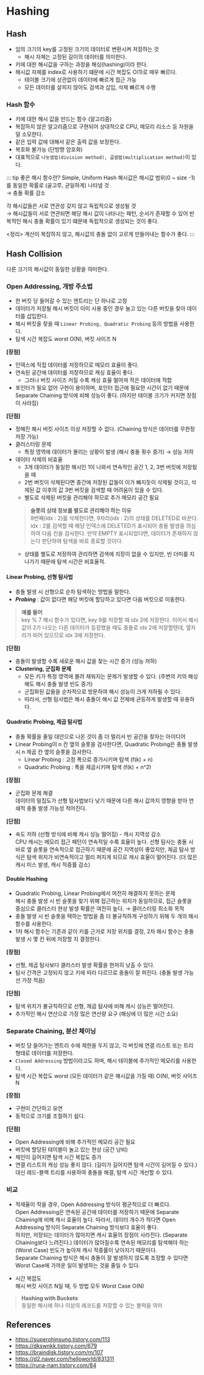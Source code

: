 # Hashing

## Hash
- 임의 크기의 key를 고정된 크기의 데이터로 변환시켜 저장하는 것
	- 해시 자체는 고정된 길이의 데이터를 의미한다.
- 키에 대한 해시값을 구하는 과정을 해싱(hashing)이라 한다.
- 해시값 자체를 index로 사용하기 떄문에 시간 복잡도 O(1)로 매우 빠르다.
    - 테이블 크기에 상관없이 데이터에 빠르게 접근 가능
    - 모든 데이터를 살피지 않아도 검색과 삽입, 삭제 빠르게 수행

### Hash 함수
- 키에 대한 해시 값을 만드는 함수 (알고리즘)
- 복잡하지 않은 알고리즘으로 구현되어 상대적으로 CPU, 메모리 리소스 등 자원을 덜 소모한다.
- 같은 입력 값에 대해서 같은 출력 값을 보장한다.
- 복호화 불가능 (단방향 암호화)
- 대표적으로 `나눗셈법(division method), 곱셈법(multiplication method)`이 있다.

::: tip 좋은 해시 함수란? Simple, Uniform Hash
해시값은 해시값 범위(0 ~ size -1)를 동일한 확률로 (골고루, 균일하게) 나타낼 것<br/>
→ 충돌 확률 감소
    
각 해시값들은 서로 연관성 갖지 않고 독립적으로 생성될 것<br/>
→ 해시값들이 서로 연관되면 해당 해시 값이 나타나는 패턴, 순서가 존재할 수 있어 반복적인 해시 충돌 확률이 있기 떄문에 독립적으로 생성되는 것이 좋다.

<정리> 계산이 복잡하지 않고, 해시값의 충돌 없이 고르게 만들어내는 함수가 좋다.
:::


## Hash Collision
다른 크기의 해시값이 동일한 상황을 의미한다.

### Open Addressing, 개방 주소법
- 한 버킷 당 들어갈 수 있는 엔트리는 단 하나로 고정
- 데이터가 저장될 해시 버킷이 이미 사용 중인 경우 놀고 있는 다른 버킷을 찾아 데이터를 삽입한다.
- 해시 버킷을 찾을 때 `Linear Probing, Quadratic Probing` 등의 방법을 사용한다.
- 탐색 시간 복잡도 worst O(N), 버킷 사이즈 N

**[장점]**

- 인덱스에 직접 데이터를 저장하므로 메모리 효율이 좋다.
- 연속된 공간에 데이터를 저장하므로 캐싱 효율이 좋다.
    - 그러나 버킷 사이즈 커질 수록 캐싱 효율 떨어져 적은 데이터에 적합
- 포인터가 필요 없어 구현이 용이하며, 포인터 접근에 필요한 시간이 없기 때문에 Separate Chaining 방식에 비해 성능이 좋다. (하지만 테이블 크기가 커지면 장점이 사라짐)
  

**[단점]**

- 정해진 해시 버킷 사이즈 이상 저장할 수 없다. (Chaining 방식은 데이터를 무한정 저장 가능)
- 클러스터링 문제
    - 특정 영역에 데이터가 몰리는 상황이 발생 (해시 충돌 횟수 증가) → 성능 저하
- 데이터 삭제의 비효율
    - 3개 데이터가 동일한 해시인 1이 나와서 연속적인 공간 1, 2, 3번 버킷에 저장됬을 때
    - 2번 버킷이 삭제된다면 중간에 저장된 값들이 이가 빠지듯이 삭제될 것이고, 삭제된 값 이후의 값 3번 버킷을 검색할 때 어려움이 있을 수 있다.
    - 별도로 삭제된 버킷을 관리해야 하므로 추가 메모리 공간 필요
    > **슬롯의 상태 정보를 별도로 관리해야 하는 이유**<br/>
    > 9번째(idx : 2)를 삭제한다면, 9자리(idx : 2)의 상태를 DELETED로 바꾼다.<br/>
    > idx : 2를 검색할 때 해당 인덱스에 DELETED가 표시되어 충돌 발생을 의심하여 다음 칸을 검사한다. 만약 EMPTY 표시되었다면, 데이터가 존재하지 않는다 판단하여 탐색을 바로 종료할 것이다.
    - 상태를 별도로 저장하여 관리하면 검색에 지장이 없을 수 있지만, 빈 더미를 지나가기 때문에 탐색 시간은 비효율적.

#### Linear Probing, 선형 탐사법
- 충돌 발생 시 선형으로 순차 탐색하는 방법을 말한다.
- ***Probing*** : 값이 없다면 해당 버킷에 할당하고 있다면 다음 버킷으로 이동한다.

> **예를 들어**<br/>
> key % 7 해시 함수가 있다면, key 9를 저장할 때 idx 2에 저장한다. 이어서 해시 값이 2가 나오는 다른 데이터가 등장했을 때도 충돌로 idx 2에 저장할텐데, 옆자리가 비어 있으므로 idx 3에 저장한다.

**[단점]**
- 충돌이 발생할 수록 새로운 해시 값을 찾는 시간 증가 (성능 저하)
- **Clustering, 군집화 문제**
    - 모든 키가 특정 영역에 몰려 채워지는 문제가 발생할 수 있다. (주변의 키의 해싱해도 해시 충돌 발생 빈도 증가)
    - 군집화된 값들을 순차적으로 방문하여 해시 성능이 크게 저하될 수 있다.
    - 따라서, 선형 탐사법은 해시 충돌이 해시 값 전체에 균등하게 발생할 때 유용하다.

#### Quadratic Probing, 제곱 탐사법
- 충돌 확률을 줄일 대안으로 나온 것이 좀 더 멀리서 빈 공간을 찾자는 아이디어
- Linear Probing이 n 칸 옆의 슬롯을 검사한다면, Quadratic Probing은 충돌 발생시 n 제곱 칸 옆의 슬롯을 검사한다.
	- Linear Probing : 고정 폭으로 증가시키며 탐색 (f(k) + n)
	- Quadratic Probing : 폭을 제곱시키며 탐색 (f(k) + n^2)

**[장점]**
- 군집화 문제 해결<br/>
  데이터의 밀집도가 선형 탐사법보다 낮기 때문에 다른 해시 값까지 영향을 받아 연쇄적 충돌 발생 가능성 적어진다.
  

**[단점]**
- 속도 저하 (선형 방식에 비해 캐시 성능 떨어짐) - 캐시 지역성 감소<br/>
CPU 캐시는 메모리 접근 패턴이 연속적일 수록 효율이 높다. 선형 탐사는 충돌 시 바로 옆 슬롯을 연속적으로 접근하기 때문에 공간 지역성이 좋았지만, 제곱 탐사 방식은 탐색 위치가 비연속적이고 멀리 퍼지게 되므로 캐시 효율이 떨어진다. (더 많은 캐시 미스 발생, 캐시 적중률 감소)

#### Double Hashing
- Quadratic Probing, Linear Probing에서 여전히 해결하지 못하는 문제<br/>
해시 충돌 발생 시 빈 슬롯을 찾기 위해 접근하는 위치가 동일하므로, 접근 슬롯을 중심으로 클러스터 현상 발생 확률은 여전히 높다. → 클러스터링 최소화 목적
- 충돌 발생 시 빈 슬롯을 택하는 방법을 좀 더 불규칙하게 구성하기 위해 두 개의 해시 함수를 사용한다.
- 1차 해시 함수는 기존과 같이 키를 근거로 저장 위치를 결정, 2차 해시 함수는 충돌 발생 시 몇 칸 뒤에 저장할 지 결정한다.

**[장점]**
- 선형, 제곱 탐사보다 클러스터 발생 확률을 현저히 낮출 수 있다.
- 탐사 간격은 고정되지 않고 키에 따라 다르므로 충돌이 잘 퍼진다. (충돌 발생 가능선 가장 적음)

**[단점]**
- 탐색 위치가 불규칙하므로 선형, 제곱 탐사에 비해 캐시 성능은 떨어진다.
- 추가적인 해시 연산으로 가장 많은 연산량 요구 (해싱에 더 많은 시간 소요)

### Separate Chaining, 분산 체이닝
- 버킷 당 들어가는 엔트리 수에 제한을 두지 않고, 각 버킷에 연결 리스트 또는 트리 형태로 데이터를 저장한다.
- `Closed Addressing` 방법이라고도 하며, 해시 테이블에 추가적인 메모리를 사용한다.
- 탐색 시간 복잡도 worst (모든 데이터가 같은 해시값을 가질 때) O(N), 버킷 사이즈 N

**[장점]**
- 구현이 간단하고 유연
- 동적으로 크기를 조절하기 쉽다.

**[단점]**
- Open Addressing에 비해 추가적인 메모리 공간 필요
- 버킷에 할당된 테이블이 놀고 있는 현상 (공간 낭비)
- 체인이 길어지면 탐색 시간 복잡도 증가
- 연결 리스트의 캐싱 성능 좋지 않다. (길이가 길어지면 탐색 시간이 길어질 수 있다.)<br/>
대신 레드-블랙 트리를 사용하여 충돌을 해결, 탐색 시간 개선할 수 있다.

### 비교
- 적재율이 작을 경우, Open Addressing 방식이 평균적으로 더 빠르다.<br/>
    Open Addressing은 연속된 공간에 데이터를 저장하기 때문에 Separate Chaining에 비해 캐시 효율이 높다. 따라서, 데이터 개수가 적다면 Open Addressing 방식이 Separate Chaining 방식보다 효율이 좋다.<br/>
    하지만, 저장되는 데이터가 많아지면 캐시 효율의 장점이 사라진다. (Separate Chaining보다 느려진다.) 데이터가 많아질수록 연속된 메모리를 탐색해야 하는 (Worst Case) 빈도가 높아져 캐시 적중률이 낮아지기 때문이다.<br/>
    Separate Chaining 방식은 해시 충돌이 잘 발생하지 않도록 조정할 수 있다면 Worst Case에 가까운 일이 발생하는 것을 줄일 수 있다.
    
- 시간 복잡도<br/>
    해시 버킷 사이즈 N일 때, 두 방법 모두 Worst Case O(N)

> **Hashing with Buckets**<br/>
> 동일한 해시에 하나 이상의 레코드를 저장할 수 있는 블럭을 의미
> 

## References
- https://superohinsung.tistory.com/113
- https://dkswnkk.tistory.com/679
- https://braindisk.tistory.com/m/107
- https://d2.naver.com/helloworld/831311
- https://runa-nam.tistory.com/84